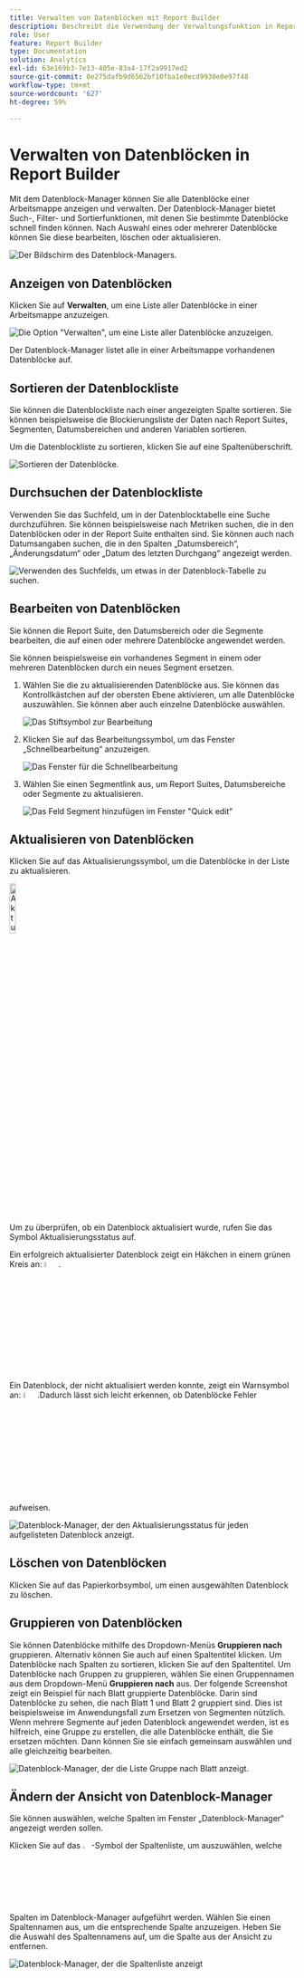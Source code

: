 ```yaml
---
title: Verwalten von Datenblöcken mit Report Builder
description: Beschreibt die Verwendung der Verwaltungsfunktion in Report Builder
role: User
feature: Report Builder
type: Documentation
solution: Analytics
exl-id: 63e169b3-7e13-405e-83a4-17f2a9917ed2
source-git-commit: 0e275dafb9d6562bf10fba1e0ecd9930e0e97f48
workflow-type: tm+mt
source-wordcount: '627'
ht-degree: 59%

---
```


# Verwalten von Datenblöcken in Report Builder

Mit dem Datenblock-Manager können Sie alle Datenblöcke einer Arbeitsmappe anzeigen und verwalten. Der Datenblock-Manager bietet Such-, Filter- und Sortierfunktionen, mit denen Sie bestimmte Datenblöcke schnell finden können. Nach Auswahl eines oder mehrerer Datenblöcke können Sie diese bearbeiten, löschen oder aktualisieren.

![Der Bildschirm des Datenblock-Managers.](./assets/image52.png)

## Anzeigen von Datenblöcken

Klicken Sie auf **Verwalten**, um eine Liste aller Datenblöcke in einer Arbeitsmappe anzuzeigen.


![Die Option &quot;Verwalten&quot;, um eine Liste aller Datenblöcke anzuzeigen.](./assets/image53.png)

Der Datenblock-Manager listet alle in einer Arbeitsmappe vorhandenen Datenblöcke auf. 

## Sortieren der Datenblockliste

Sie können die Datenblockliste nach einer angezeigten Spalte sortieren. Sie können beispielsweise die Blockierungsliste der Daten nach Report Suites, Segmenten, Datumsbereichen und anderen Variablen sortieren.

Um die Datenblockliste zu sortieren, klicken Sie auf eine Spaltenüberschrift.

![Sortieren der Datenblöcke.](./assets/image54.png)

## Durchsuchen der Datenblockliste

Verwenden Sie das Suchfeld, um in der Datenblocktabelle eine Suche durchzuführen. Sie können beispielsweise nach Metriken suchen, die in den Datenblöcken oder in der Report Suite enthalten sind. Sie können auch nach Datumsangaben suchen, die in den Spalten „Datumsbereich“, „Änderungsdatum“ oder „Datum des letzten Durchgang“ angezeigt werden.

![Verwenden des Suchfelds, um etwas in der Datenblock-Tabelle zu suchen.](./assets/image55.png)

## Bearbeiten von Datenblöcken

Sie können die Report Suite, den Datumsbereich oder die Segmente bearbeiten, die auf einen oder mehrere Datenblöcke angewendet werden.

Sie können beispielsweise ein vorhandenes Segment in einem oder mehreren Datenblöcken durch ein neues Segment ersetzen.

1. Wählen Sie die zu aktualisierenden Datenblöcke aus. Sie können das Kontrollkästchen auf der obersten Ebene aktivieren, um alle Datenblöcke auszuwählen. Sie können aber auch einzelne Datenblöcke auswählen.

   ![Das Stiftsymbol zur Bearbeitung](./assets/image56.png)

1. Klicken Sie auf das Bearbeitungssymbol, um das Fenster „Schnellbearbeitung“ anzuzeigen.

   ![Das Fenster für die Schnellbearbeitung](./assets/image58.png)

1. Wählen Sie einen Segmentlink aus, um Report Suites, Datumsbereiche oder Segmente zu aktualisieren.

   ![Das Feld Segment hinzufügen im Fenster &quot;Quick edit&quot;](./assets/image59.png)

## Aktualisieren von Datenblöcken

Klicken Sie auf das Aktualisierungssymbol, um die Datenblöcke in der Liste zu aktualisieren.

<img src="./assets/refresh-icon.png" width="15%" alt="Aktualisierungssymbol"/>

Um zu überprüfen, ob ein Datenblock aktualisiert wurde, rufen Sie das Symbol Aktualisierungsstatus auf.

Ein erfolgreich aktualisierter Datenblock zeigt ein Häkchen in einem grünen Kreis an: <img src="./assets/refresh-success.png" width="5%" alt="Grüner Kreis mit Häkchensymbol"/>.

Ein Datenblock, der nicht aktualisiert werden konnte, zeigt ein Warnsymbol an: <img src="./assets/refresh-failure.png" width="5%" alt="Rotes Dreieck mit Ausrufezeichen-Symbol"/>.Dadurch lässt sich leicht erkennen, ob Datenblöcke Fehler aufweisen.


![Datenblock-Manager, der den Aktualisierungsstatus für jeden aufgelisteten Datenblock anzeigt.](./assets/image512.png)

## Löschen von Datenblöcken

Klicken Sie auf das Papierkorbsymbol, um einen ausgewählten Datenblock zu löschen.

## Gruppieren von Datenblöcken

Sie können Datenblöcke mithilfe des Dropdown-Menüs **Gruppieren nach** gruppieren. Alternativ können Sie auch auf einen Spaltentitel klicken. Um Datenblöcke nach Spalten zu sortieren, klicken Sie auf den Spaltentitel. Um Datenblöcke nach Gruppen zu gruppieren, wählen Sie einen Gruppennamen aus dem Dropdown-Menü **Gruppieren nach** aus. Der folgende Screenshot zeigt ein Beispiel für nach Blatt gruppierte Datenblöcke. Darin sind Datenblöcke zu sehen, die nach Blatt 1 und Blatt 2 gruppiert sind.  Dies ist beispielsweise im Anwendungsfall zum Ersetzen von Segmenten nützlich. Wenn mehrere Segmente auf jeden Datenblock angewendet werden, ist es hilfreich, eine Gruppe zu erstellen, die alle Datenblöcke enthält, die Sie ersetzen möchten. Dann können Sie sie einfach gemeinsam auswählen und alle gleichzeitig bearbeiten.

![Datenblock-Manager, der die Liste Gruppe nach Blatt anzeigt.](./assets/group-data-blocks.png)

## Ändern der Ansicht von Datenblock-Manager

Sie können auswählen, welche Spalten im Fenster „Datenblock-Manager“ angezeigt werden sollen.


Klicken Sie auf das <img src="./assets/image515.png" width="3%" alt="Symbol für Spaltenliste"/>-Symbol der Spaltenliste, um auszuwählen, welche Spalten im Datenblock-Manager aufgeführt werden. Wählen Sie einen Spaltennamen aus, um die entsprechende Spalte anzuzeigen. Heben Sie die Auswahl des Spaltennamens auf, um die Spalte aus der Ansicht zu entfernen.

![Datenblock-Manager, der die Spaltenliste anzeigt](./assets/image516.png)
